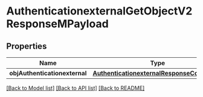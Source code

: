 # AuthenticationexternalGetObjectV2ResponseMPayload

## Properties
Name | Type | Description | Notes
------------ | ------------- | ------------- | -------------
**objAuthenticationexternal** | [**AuthenticationexternalResponseCompound**](AuthenticationexternalResponseCompound.md) |  | 

[[Back to Model list]](../README.md#documentation-for-models) [[Back to API list]](../README.md#documentation-for-api-endpoints) [[Back to README]](../README.md)


